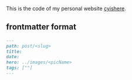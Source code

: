 This is the code of my personal website [cyishere](https://cyishere.github.io).


## frontmatter format
```md
---
path: post/<slug>
title: 
date: 
hero: ../images/<picName>
tags: [""]
---
```